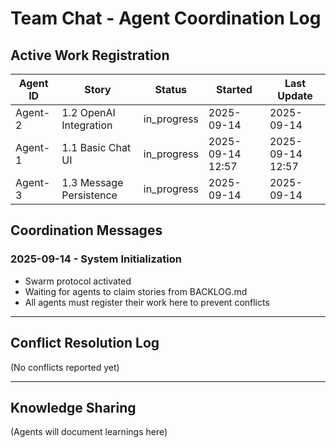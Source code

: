 # Team Chat - Agent Coordination Log

## Active Work Registration

| Agent ID | Story | Status | Started | Last Update |
|----------|-------|--------|---------|-------------|
| Agent-2 | 1.2 OpenAI Integration | in_progress | 2025-09-14 | 2025-09-14 |
| Agent-1 | 1.1 Basic Chat UI | in_progress | 2025-09-14 12:57 | 2025-09-14 12:57 |
| Agent-3 | 1.3 Message Persistence | in_progress | 2025-09-14 | 2025-09-14 |

## Coordination Messages

### 2025-09-14 - System Initialization
- Swarm protocol activated
- Waiting for agents to claim stories from BACKLOG.md
- All agents must register their work here to prevent conflicts

---

## Conflict Resolution Log

(No conflicts reported yet)

---

## Knowledge Sharing

(Agents will document learnings here)